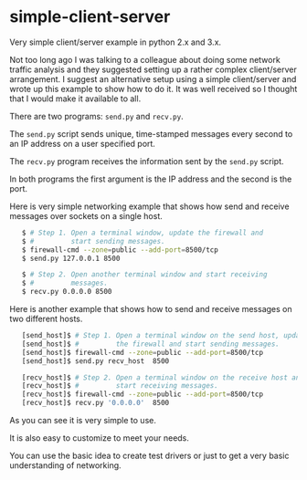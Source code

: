 # simple-client-server
Very simple client/server example in python 2.x and 3.x.

Not too long ago I was talking to a colleague about doing some
network traffic analysis and they suggested setting up a rather
complex client/server arrangement. I suggest an alternative setup
using a simple client/server and wrote up this example to show how to
do it. It was well received so I thought that I would make it
available to all.

There are two programs: `send.py` and `recv.py`.

The `send.py` script sends unique, time-stamped messages every second
to an IP address on a user specified port.

The `recv.py` program receives the information sent by the `send.py`
script.

In both programs the first argument is the IP address and the second
is the port.

Here is very simple networking example that shows how send and receive
messages over sockets on a single host.

```bash
   $ # Step 1. Open a terminal window, update the firewall and
   $ #         start sending messages.
   $ firewall-cmd --zone=public --add-port=8500/tcp
   $ send.py 127.0.0.1 8500

   $ # Step 2. Open another terminal window and start receiving
   $ #         messages.
   $ recv.py 0.0.0.0 8500
```

Here is another example that shows how to send and receive messages
on two different hosts.

```bash
   [send_host]$ # Step 1. Open a terminal window on the send host, update
   [send_host]$ #         the firewall and start sending messages.
   [send_host]$ firewall-cmd --zone=public --add-port=8500/tcp
   [send_host]$ send.py recv_host  8500

   [recv_host]$ # Step 2. Open a terminal window on the receive host and
   [recv_host]$ #         start receiving messages.
   [recv_host]$ firewall-cmd --zone=public --add-port=8500/tcp
   [recv_host]$ recv.py '0.0.0.0'  8500
```

As you can see it is very simple to use.

It is also easy to customize to meet your needs.

You can use the basic idea to create test drivers or just to get a
very basic understanding of networking.
